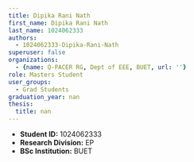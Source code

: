 ```yaml
---
title: Dipika Rani Nath
first_name: Dipika Rani Nath
last_name: 1024062333
authors:
  - 1024062333-Dipika-Rani-Nath
superuser: false
organizations:
  - {name: Q-PACER RG, Dept of EEE, BUET, url: ''}
role: Masters Student
user_groups:
  - Grad Students
graduation_year: nan
thesis:
  title: nan
---
```


* **Student ID:** 1024062333
* **Research Division:** EP
* **BSc Institution:** BUET
